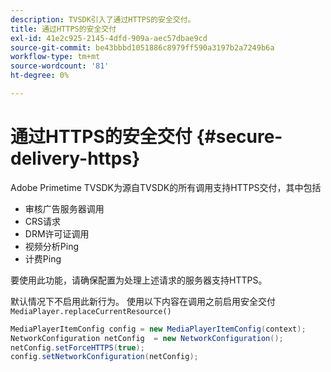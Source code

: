 ```yaml
---
description: TVSDK引入了通过HTTPS的安全交付。
title: 通过HTTPS的安全交付
exl-id: 41e2c925-2145-4dfd-909a-aec57dbae9cd
source-git-commit: be43bbbd1051886c8979ff590a3197b2a7249b6a
workflow-type: tm+mt
source-wordcount: '81'
ht-degree: 0%

---
```


# 通过HTTPS的安全交付 {#secure-delivery-https}

Adobe Primetime TVSDK为源自TVSDK的所有调用支持HTTPS交付，其中包括

* 审核广告服务器调用
* CRS请求
* DRM许可证调用
* 视频分析Ping
* 计费Ping

要使用此功能，请确保配置为处理上述请求的服务器支持HTTPS。

默认情况下不启用此新行为。 使用以下内容在调用之前启用安全交付 `MediaPlayer.replaceCurrentResource()`

```java
MediaPlayerItemConfig config = new MediaPlayerItemConfig(context);
NetworkConfiguration netConfig  = new NetworkConfiguration();
netConfig.setForceHTTPS(true);
config.setNetworkConfiguration(netConfig);
```
